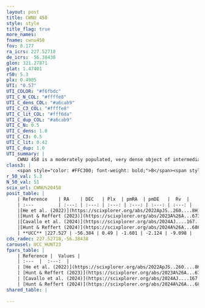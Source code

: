 ```yaml
---
layout: post
title: CWNU 458
style: style
title_flag: true
more_names: 
fname: cwnu458
fov: 0.177
ra_icrs: 227.52718
de_icrs: -56.38438
glon: 321.27871
glat: 1.47401
r50: 5.3
plx: 0.4905
UTI: "0.57"
UTI_COLOR: "#f6fbdc"
UTI_C_N_COL: "#ffffe8"
UTI_C_dens_COL: "#a6cab9"
UTI_C_C3_COL: "#ffffe8"
UTI_C_lit_COL: "#fff6da"
UTI_C_dup_COL: "#a6cab9"
UTI_C_N: 0.5
UTI_C_dens: 1.0
UTI_C_C3: 0.5
UTI_C_lit: 0.42
UTI_C_dup: 1.0
UTI_summary: |
    CWNU 458 is a moderately populated, very dense object of intermediate C3 quality. It was recently reported in the literature.
class3: |
    <span style="color: #FFC300; font-weight: bold;">B</span><span style="color: #FFC300; font-weight: bold;">B</span>
r_50_val: 5.3
N_50_val: 51
scix_url: CWNU%20458
posit_table: |
    | Reference    | RA    | DEC   | Plx  | pmRA  | pmDE   |  Rv  |
    | :---         | :---: | :---: | :---: | :---: | :---: | :---: |
    |[He et al. (2022)](https://scixplorer.org/abs/2022ApJS..260....8H) | 227.554 | -56.401 | 0.47 | -1.6 | -2.13 | -- |
    |[Hunt & Reffert (2023)](https://scixplorer.org/abs/2023A%26A...673A.114H) | 227.568 | -56.402 | 0.488 | -1.638 | -2.115 | -25.053 |
    |[Cavallo et al. (2024)](https://scixplorer.org/abs/2024AJ....167...12C) | 227.481 | -56.36 | 0.488 | -- | -- | -- |
    |[Hunt & Reffert (2024)](https://scixplorer.org/abs/2024A%26A...686A..42H) | 227.568 | -56.402 | 0.488 | -1.638 | -2.115 | -25.053 |
    | **UCC** |227.527 | -56.384 | 0.49 | -1.601 | -2.124 | -9.098 | 
cds_radec: 227.52718,-56.38438
carousel: UCC_HUNT23
fpars_table: |
    | Reference |  Values |
    | :---  |  :---:  |
    | [He et al. (2022)](https://scixplorer.org/abs/2022ApJS..260....8H) | `AG=3.7, m-M=12.95, logAge=6.7, Z=0.03` |
    | [Hunt & Reffert (2023)](https://scixplorer.org/abs/2023A%26A...673A.114H) | `AV50=3.256, diffAV50=2.418, MOD50=11.412, logAge50=7.379` |
    | [Cavallo et al. (2024)](https://scixplorer.org/abs/2024AJ....167...12C) | `AV50=3.3, dMod50=11.55, logAge50=7.58, [Fe/H]50=0.65` |
    | [Hunt & Reffert (2024)](https://scixplorer.org/abs/2024A%26A...686A..42H) | `MassJ=642.571` |
shared_table: |
    
---
```

